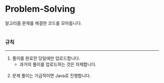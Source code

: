 # Problem-Solving
알고리즘 문제를 해결한 코드를 모아둡니다.
<br><br>

### 규칙
___
<ol>
  <li>풀이를 완료한 당일에만 업로드합니다.
  <ul>
    <li>과거의 풀이를 업로드하는 것은 자제합니다.
  </ul>
    <br>
  <li>문제 풀이는 가급적이면 Java로 진행합니다.
</ol>
